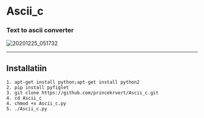 # Ascii_c
### Text to ascii converter

![20201225_051732](https://user-images.githubusercontent.com/56459297/103111324-c547d500-4671-11eb-9ee8-e24e910a0c6d.jpg)

****

## Installatiin

```
1. apt-get install python;apt-get install python2
2. pip install pyfiglet
3. git clone https://github.com/princekrvert/Ascii_c.git
4. cd Ascii_c 
4. chmod +x Ascii_c.py
5. ./Ascii_c.py

```


